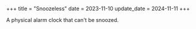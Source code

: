 +++
title = "Snoozeless"
date = 2023-11-10
update_date = 2024-11-11
+++

A physical alarm clock that can't be snoozed.
